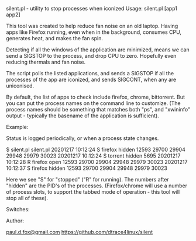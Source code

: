 silent.pl - utility to stop processes when iconized
Usage: silent.pl [app1 app2]

  This tool was created to help reduce fan noise on an old laptop.
  Having apps like Firefox running, even when in the background,
  consumes CPU, generates heat, and makes the fan spin.

  Detecting if all the windows of the application are minimized, means
  we can send a SIGSTOP to the process, and drop CPU to zero. Hopefully
  even reducing thermals and fan noise.

  The script polls the listed applications, and sends a SIGSTOP if
  all the processes of the app are iconized, and sends SIGCONT, when
  any are uniconised.

  By default, the list of apps to check include firefox, chrome, bittorrent.
  But you can put the process names on the command line to customize.
  (The process names should be something that matches both "ps", and
  "xwininfo" output - typically the basename of the application is
  sufficient).

Example:

  Status is logged periodically, or when a process state changes.

  $ silent.pl
  silent.pl
  20201217 10:12:24 S firefox      hidden  12593 29700 29904 29948 29979 30023
  20201217 10:12:24 S torrent      hidden  5695
  20201217 10:12:28 R firefox      open    12593 29700 29904 29948 29979 30023
  20201217 10:12:37 S firefox      hidden  12593 29700 29904 29948 29979 30023

  Here we see "S" for "stopped" ("R" for running). The numbers after "hidden"
  are the PID's of the processes. (Firefox/chrome will use a number of
  process slots, to support the tabbed mode of operation - this tool will
  stop all of these).

Switches:

Author:

  paul.d.fox@gmail.com
  https://github.com/dtrace4linux/silent

